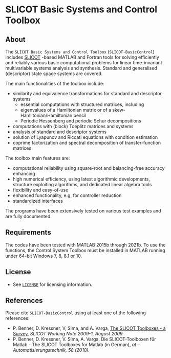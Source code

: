 # **SLICOT Basic Systems and Control Toolbox**  

## About 

The `SLICOT Basic Systems and Control Toolbox` (`SLICOT-BasicControl`) includes [SLICOT](https://github.com/SLICOT/SLICOT-Reference)
-based MATLAB and Fortran tools for solving efficiently and reliably various basic computational problems for linear time-invariant multivariable systems analysis and synthesis. Standard and generalised (descriptor) state space systems are covered.

The main functionalities of the toolbox include:

  * similarity and equivalence transformations for standard and descriptor systems
    - essential computations with structured matrices, including
    - eigenvalues of a Hamiltonian matrix or of a skew-Hamiltonian/Hamiltonian pencil
    - Periodic Hessenberg and periodic Schur decompositions
  * computations with (block) Toeplitz matrices and systems
  * analysis of standard and descriptor systems
  * solution of Lyapunov and Riccati equations with condition estimation
  * coprime factorization and spectral decomposition of transfer-function matrices

The toolbox main features are:

  *  computational reliability using square-root and balancing-free accuracy enhancing
  *   high numerical efficiency, using latest algorithmic developments, structure exploiting algorithms, and dedicated linear algebra tools
  *   flexibility and easy-of-use
  *   enhanced functionality, e.g, for controller reduction
  *   standardized interfaces

The programs have been extensively tested on various test examples and are fully documented.

## Requirements

The codes have been tested with MATLAB 2015b through 2021b. To use the functions, the Control System Toolbox must be installed in MATLAB running under 64-bit Windows 7, 8, 8.1 or 10. 

## License

* See [`LICENSE`](https://github.com/SLICOT/SLICOT-BasicControl/blob/master/LICENSE) for licensing information.

## References

Please cite `SLICOT-BasicControl` using at least one of the following references: 

* P. Benner, D. Kressner, V, Sima, and A. Varga, [The SLICOT Toolboxes - a Survey](https://github.com/SLICOT/SLICOT-Reports/blob/main/SLWN2009-1.pdf), _SLICOT Working Note 2009-1, August 2009._
* P. Benner, D. Kressner, V. Sima, A. Varga, Die SLICOT-Toolboxen für Matlab - The SLICOT Toolboxes for Matlab (in German), _at – Automatisierungstechnik, 58 (2010)._

